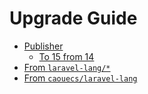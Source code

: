 # Upgrade Guide

- [Publisher](upgrade-publisher.md)
    - [To 15 from 14](upgrade-publisher-to-15-from-14.md)
- [From `laravel-lang/*`](upgrade-from-laravel-lang.md)
- [From `caouecs/laravel-lang`](upgrade-from-caouecs-laravel-lang.md)
